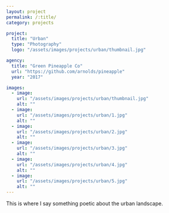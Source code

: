 ```yaml
---
layout: project
permalink: /:title/
category: projects

project:
  title: "Urban"
  type: "Photography"
  logo: "/assets/images/projects/urban/thumbnail.jpg"

agency:
  title: "Green Pineapple Co"
  url: "https://github.com/arnolds/pineapple"
  year: "2017"

images:
  - image:
    url: "/assets/images/projects/urban/thumbnail.jpg"
    alt: ""
  - image:
    url: "/assets/images/projects/urban/1.jpg"
    alt: ""
  - image:
    url: "/assets/images/projects/urban/2.jpg"
    alt: ""
  - image:
    url: "/assets/images/projects/urban/3.jpg"
    alt: ""
  - image:
    url: "/assets/images/projects/urban/4.jpg"
    alt: ""
  - image:
    url: "/assets/images/projects/urban/5.jpg"
    alt: ""
---
```

<p>This is where I say something poetic about the urban landscape.</p>